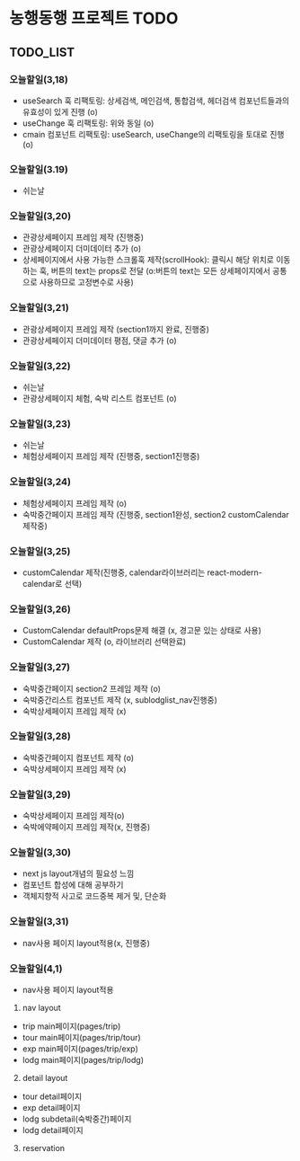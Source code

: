 # 농행동행 프로젝트 TODO

## TODO_LIST

### 오늘할일(3,18)

- useSearch 훅 리팩토링: 상세검색, 메인검색, 통합검색, 헤더검색 컴포넌트들과의 유효성이 있게 진행 (o)
- useChange 훅 리팩토링: 위와 동일 (o)
- cmain 컴포넌트 리팩토링: useSearch, useChange의 리팩토링을 토대로 진행 (o)

### 오늘할일(3.19)

- 쉬는날

### 오늘할일(3,20)

- 관광상세페이지 프레임 제작 (진행중)
- 관광상세페이지 더미데이터 추가 (o)
- 상세페이지에서 사용 가능한 스크롤훅 제작(scrollHook): 클릭시 해당 위치로 이동하는 훅, 버튼의 text는 props로 전달 (o:버튼의 text는 모든 상세페이지에서 공통으로 사용하므로 고정변수로 사용)

### 오늘할일(3,21)

- 관광상세페이지 프레임 제작 (section1까지 완료, 진행중)
- 관광상세페이지 더미데이터 평점, 댓글 추가 (o)

### 오늘할일(3,22)

- 쉬는날
- 관광상세페이지 체험, 숙박 리스트 컴포넌트 (o)

### 오늘할일(3,23)

- 쉬는날
- 체험상세페이지 프레임 제작 (진행중, section1진행중)

### 오늘할일(3,24)

- 체험상세페이지 프레임 제작 (o)
- 숙박중간페이지 프레임 제작 (진행중, section1완성, section2 customCalendar 제작중)

### 오늘할일(3,25)

- customCalendar 제작(진행중, calendar라이브러리는 react-modern-calendar로 선택)

### 오늘할일(3,26)

- CustomCalendar defaultProps문제 해결 (x, 경고문 있는 상태로 사용)
- CustomCalendar 제작 (o, 라이브러리 선택완료)

### 오늘할일(3,27)

- 숙박중간페이지 section2 프레임 제작 (o)
- 숙박중간리스트 컴포넌트 제작 (x, sublodglist_nav진행중)
- 숙박상세페이지 프레임 제작 (x)

### 오늘할일(3,28)

- 숙박중간페이지 컴포넌트 제작 (o)
- 숙박상세페이지 프레임 제작 (x)

### 오늘할일(3,29)

- 숙박상세페이지 프레임 제작(o)
- 숙박에약페이지 프레임 제작(x, 진행중)

### 오늘할일(3,30)

- next js layout개념의 필요성 느낌
- 컴포넌트 합성에 대해 공부하기
- 객체지향적 사고로 코드중복 제거 및, 단순화

### 오늘할일(3,31)

- nav사용 페이지 layout적용(x, 진행중)

### 오늘할일(4,1)

- nav사용 페이지 layout적용

1. nav layout

- trip main페이지(pages/trip)
- tour main페이지(pages/trip/tour)
- exp main페이지(pages/trip/exp)
- lodg main페이지(pages/trip/lodg)

2. detail layout

- tour detail페이지
- exp detail페이지
- lodg subdetail(숙박중간)페이지
- lodg detail페이지

3. reservation
